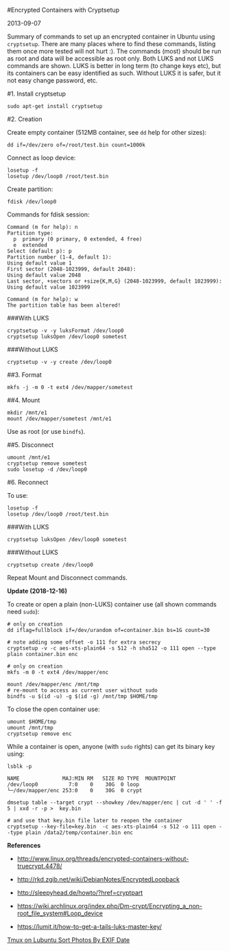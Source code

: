 #Encrypted Containers with Cryptsetup

2013-09-07

<!--- tags: linux encryption -->

Summary of commands to set up an encrypted container in Ubuntu using `cryptsetup`. There are many places where to find these commands, listing them once more tested will not hurt :). The commands (most) should be run as root and data will be accessible as root only. Both LUKS and not LUKS commands are shown. LUKS is better in long term (to change keys etc), but its containers can be easy identified as such. Without LUKS it is safer, but it not easy change password, etc.

#1. Install cryptsetup

```
sudo apt-get install cryptsetup
```

#2. Creation

Create empty container (512MB container, see `dd` help for other sizes):
```
dd if=/dev/zero of=/root/test.bin count=1000k
```

Connect as loop device:
```
losetup -f
losetup /dev/loop0 /root/test.bin
```

Create partition:
```
fdisk /dev/loop0
```
Commands for fdisk session:
```
Command (m for help): n
Partition type:
  p  primary (0 primary, 0 extended, 4 free)
  e  extended
Select (default p): p
Partition number (1-4, default 1):
Using default value 1
First sector (2048-1023999, default 2048):
Using default value 2048
Last sector, +sectors or +size{K,M,G} (2048-1023999, default 1023999):
Using default value 1023999

Command (m for help): w
The partition table has been altered!
```

###With LUKS
```
cryptsetup -v -y luksFormat /dev/loop0
cryptsetup luksOpen /dev/loop0 sometest
```
###Without LUKS
```
cryptsetup -v -y create /dev/loop0
```

##3. Format
```
mkfs -j -m 0 -t ext4 /dev/mapper/sometest
```

##4. Mount
```
mkdir /mnt/e1
mount /dev/mapper/sometest /mnt/e1
```
Use as root (or use `bindfs`).

##5. Disconnect
```
umount /mnt/e1
cryptsetup remove sometest
sudo losetup -d /dev/loop0
```
#6. Reconnect

To use:
```
losetup -f
losetup /dev/loop0 /root/test.bin
```

###With LUKS
```
cryptsetup luksOpen /dev/loop0 sometest
```

###Without LUKS
```
cryptsetup create /dev/loop0
```
Repeat Mount and Disconnect commands.

**Update (2018-12-16)**

To create or open a plain (non-LUKS) container use (all shown commands need `sudo`):

```
# only on creation
dd iflag=fullblock if=/dev/urandom of=container.bin bs=1G count=30

# note adding some offset -o 111 for extra secrecy
cryptsetup -v -c aes-xts-plain64 -s 512 -h sha512 -o 111 open --type plain container.bin enc

# only on creation
mkfs -m 0 -t ext4 /dev/mapper/enc

mount /dev/mapper/enc /mnt/tmp
# re-mount to access as current user without sudo
bindfs -u $(id -u) -g $(id -g) /mnt/tmp $HOME/tmp
```

To close the open container use:

```
umount $HOME/tmp
umount /mnt/tmp
cryptsetup remove enc
```

While a container is open, anyone (with `sudo` rights) can get its binary key using:

```
lsblk -p

NAME              MAJ:MIN RM   SIZE RO TYPE  MOUNTPOINT
/dev/loop0          7:0    0    30G  0 loop  
└─/dev/mapper/enc 253:0    0    30G  0 crypt

dmsetup table --target crypt --showkey /dev/mapper/enc | cut -d ' ' -f 5 | xxd -r -p >  key.bin

# and use that key.bin file later to reopen the container
cryptsetup --key-file=key.bin  -c aes-xts-plain64 -s 512 -o 111 open --type plain /data2/temp/container.bin enc
```


**References**

* http://www.linux.org/threads/encrypted-containers-without-truecrypt.4478/
* http://rkd.zgib.net/wiki/DebianNotes/EncryptedLoopback
* http://sleepyhead.de/howto/?href=cryptpart

* https://wiki.archlinux.org/index.php/Dm-crypt/Encrypting_a_non-root_file_system#Loop_device
* https://lumit.it/how-to-get-a-tails-luks-master-key/

<ins class='nfooter'><a rel='prev' id='fprev' href='#blog/2013/2013-09-28-Tmux-on-Lubuntu.md'>Tmux on Lubuntu</a> <a rel='next' id='fnext' href='#blog/2013/2013-08-20-Sort-Photos-By-EXIF-Date.md'>Sort Photos By EXIF Date</a></ins>
